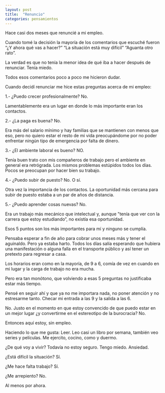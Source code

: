 ```yaml
---
layout: post
title:  "Renuncio"
categories: pensamientos
---
```


Hace casi dos meses que renuncié a mi empleo.

Cuando tomé la decisión la mayoría de los comentarios que escuché fueron “¿Y ahora qué vas a hacer?” “La situación está muy difícil” “Aguanta otro rato”.

La verdad es que no tenía la menor idea de qué iba a hacer después de renunciar. Tenía miedo.

Todos esos comentarios poco a poco me hicieron dudar.

Cuando decidí renunciar me hice estas preguntas acerca de mi empleo:

1.- ¿Puedo crecer profesionalmente?
No. 

Lamentablemente era un lugar en donde lo más importante eran los contactos.

2.- ¿La paga es buena?
No.

Era más del salario mínimo y hay familias que se mantienen con menos que eso, pero no quiero estar el resto de mi vida preocupándome por no poder enfrentar ningún tipo de emergencia por falta de dinero.

3.- ¿El ambiente laboral es bueno?
NO.

Tenía buen trato con mis compañeros de trabajo pero el ambiente en general era retrógrada. Los mismos problemas estúpidos todos los días. Pocos se preocupan por hacer bien su trabajo.

4.- ¿Puedo subir de puesto?
No. O sí.

Otra vez la importancia de los contactos. La oportunidad más cercana para subir de puesto estaba a un par de años de distancia.

5.- ¿Puedo aprender cosas nuevas?
No.

Era un trabajo más mecánico que intelectual y, aunque \"tenía que ver con la carrera que estoy estudiando”, no existía esa oportunidad.

Esos 5 puntos son los más importantes para mí y ninguno se cumplía.

Pensaba esperar a fin de año para cobrar unos meses más y tener el aguinaldo. Pero ya estaba harto. Todos los días salía esperando que hubiera una manifestación o alguna falla en el transporte público y así tener un pretexto para regresar a casa.

Los horarios eran como en la mayoría, de 9 a 6, comía de vez en cuando en mi lugar y la carga de trabajo no era mucha.

Pero era tan monótono, que volviendo a esas 5 preguntas no justificaba estar más tiempo.

Pensé en seguir ahí y que ya no me importara nada, no poner atención y no estresarme tanto. Checar mi entrada a las 9 y la salida a las 6.

No. Justo en el momento en que estoy convencido de que puedo estar en un mejor lugar ¿y convertirme en el estereotipo de la burocracia? No.

Entonces aquí estoy, sin empleo.

Haciendo lo que me gusta: Leer. Leo casi un libro por semana, también veo series y películas. Me ejercito, cocino, como y duermo.

¿De qué voy a vivir? Todavía no estoy seguro. Tengo miedo. Ansiedad.

¿Está difícil la situación? Sí.

¿Me hace falta trabajo? Sí.

¿Me arrepiento? No.

Al menos por ahora.